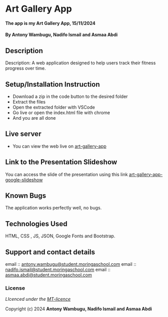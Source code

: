 # Art Gallery App
#### The app is my Art Gallery App, 15/11/2024
#### **By Antony Wambugu, Nadifo Ismail and Asmaa Abdi**
## Description
Description: A web application designed to help users track their fitness progress over time.

## Setup/Installation Instruction
* Download a zip in the code button to the desired folder
* Extract the files
* Open the extracted folder with VSCode
* Go live or open the index.html file with chrome
* And you are all done

## Live server
* You can view the web live on [art-gallery-app](https://gallerysphere.netlify.app)

## Link to the Presentation Slideshow
You can access the slide of the presentation using this link [art-gallery-app-google-slideshow](https://docs.google.com/presentation/d/1K44UhKqOJWeV1UnDtUJl-n75F5mTr_QDUITejgVjszU/edit?usp=sharing)

## Known Bugs
The application works perfectly well, no bugs.

## Technologies Used
HTML, CSS , JS, JSON, Google Fonts and Bootstrap.

## Support and contact details
email :: antony.wambugu@student.moringaschool.com
email :: nadifo.ismail@student.moringaschool.com
email :: asmaa.abdi@student.moringaschool.com

### License
*LIcenced under the [MT-licence](https://github.com/antony-kimanzi/Art-Gallery-App/blob/main/LICENSE.md)*

Copyright (c) 2024 **Antony Wambugu, Nadifo Ismail and Asmaa Abdi**
